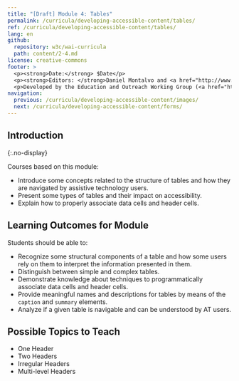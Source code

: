 ```yaml
---
title: "[Draft] Module 4: Tables"
permalink: /curricula/developing-accessible-content/tables/
ref: /curricula/developing-accessible-content/tables/
lang: en
github:
  repository: w3c/wai-curricula
  path: content/2-4.md
license: creative-commons
footer: >
  <p><strong>Date:</strong> $Date</p>
  <p><strong>Editors: </strong>Daniel Montalvo and <a href="http://www.w3.org/People/shadi/">Shadi Abou-Zahra</a>. Contributors: <a href="https://www.w3.org/WAI/EO/EOWG-members">EOWG Participants</a>. </p>
  <p>Developed by the Education and Outreach Working Group (<a href="http://www.w3.org/WAI/EO/">EOWG</a>). Developed with support from the <a href="https://www.w3.org/WAI/about/projects/wai-guide/">WAI-Guide Project</a> funded by the European Commission (EC) under the Horizon 2020 program (Grant Agreement 822245).</p>
navigation:
  previous: /curricula/developing-accessible-content/images/
  next: /curricula/developing-accessible-content/forms/
---
```


## Introduction
{:.no-display}

Courses based on this module:

* Introduce some concepts related to the structure of tables and how they are navigated by assistive technology users.
* Present some types of tables and their impact on accessibility.
* Explain how to properly associate data cells and header cells.

## Learning Outcomes for Module

Students should be able to:

* Recognize some structural components of a table and how some users rely on them to interpret the information presented in them.
* Distinguish between simple and complex tables.
* Demonstrate knowledge about techniques to programmatically associate data cells and header cells.
* Provide meaningful names and descriptions for tables by means of the `caption` and `summary` elements.
* Analyze if a given table is navigable and can be understood by AT users.

## Possible Topics to Teach

* One Header
* Two Headers
* Irregular Headers
* Multi-level Headers
